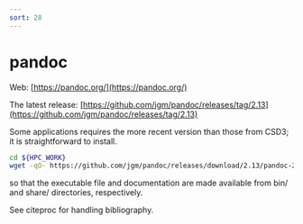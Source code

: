 ```yaml
---
sort: 28
---
```


# pandoc

Web: [https://pandoc.org/](https://pandoc.org/)

The latest release: [https://github.com/jgm/pandoc/releases/tag/2.13](https://github.com/jgm/pandoc/releases/tag/2.13)

Some applications requires the more recent version than those from CSD3; it is straightforward to install.

```bash
cd ${HPC_WORK}
wget -qO- https://github.com/jgm/pandoc/releases/download/2.13/pandoc-2.13-linux-amd64.tar.gz | tar xvfz - --strip-components=1
```

so that the executable file and documentation are made available from bin/ and share/ directories, respectively.

See citeproc for handling bibliography.
